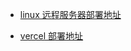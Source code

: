 - [linux 远程服务器部署地址](http://47.111.142.245:3000/)
<!-- - [vercel 部署地址](https://realworld-nuxt-brown.vercel.app/) -->
- [vercel 部署地址](https://realworld-nuxt-one.vercel.app/)